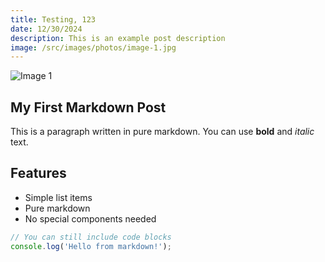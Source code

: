 ```yaml
---
title: Testing, 123
date: 12/30/2024
description: This is an example post description
image: /src/images/photos/image-1.jpg
---
```

![Image 1](/images/photos/image-1.jpg)
## My First Markdown Post

This is a paragraph written in pure markdown. You can use **bold** and *italic* text.

## Features

- Simple list items
- Pure markdown
- No special components needed

```javascript
// You can still include code blocks
console.log('Hello from markdown!');
```
